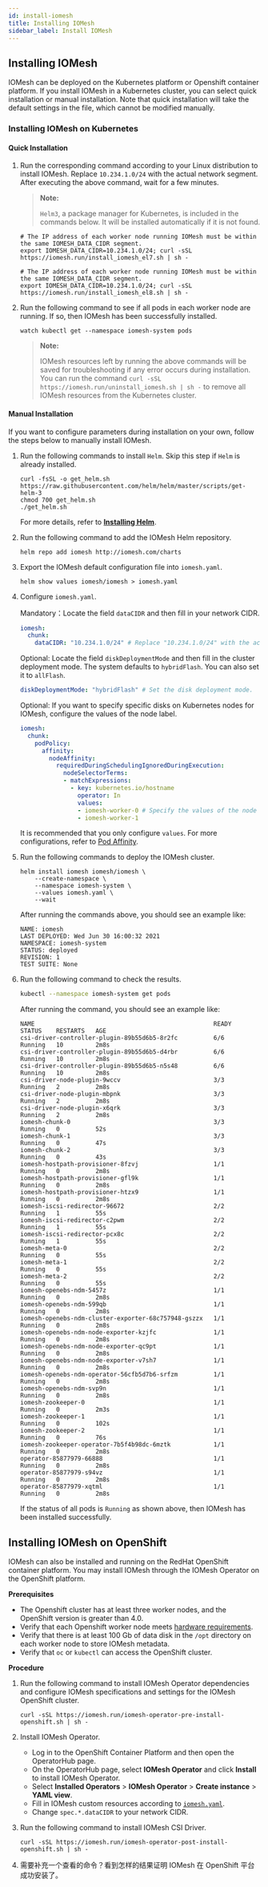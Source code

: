 ```yaml
---
id: install-iomesh
title: Installing IOMesh
sidebar_label: Install IOMesh
---
```


## Installing IOMesh
IOMesh can be deployed on the Kubernetes platform or Openshift container platform. If you install IOMesh in a Kubernetes cluster, you can select quick installation or manual installation. Note that quick installation will take the default settings in the file, which cannot be modified manually. 

### Installing IOMesh on Kubernetes 
#### Quick Installation

1. Run the corresponding command according to your Linux distribution to install IOMesh. Replace `10.234.1.0/24` with the actual network segment. After executing the above command, wait for a few minutes. 

   > **Note:**
   > 
   > `Helm3`, a package manager for Kubernetes, is included in the commands below. It will be installed automatically if it is not found. 

    <!--DOCUSAURUS_CODE_TABS-->

    <!--RHEL7/CentOS7-->

    ```shell
    # The IP address of each worker node running IOMesh must be within the same IOMESH_DATA_CIDR segment. 
    export IOMESH_DATA_CIDR=10.234.1.0/24; curl -sSL https://iomesh.run/install_iomesh_el7.sh | sh -
    ```

    <!--RHEL8/CentOS8/CoreOS-->

    ```shell
    # The IP address of each worker node running IOMesh must be within the same IOMESH_DATA_CIDR segment.
    export IOMESH_DATA_CIDR=10.234.1.0/24; curl -sSL https://iomesh.run/install_iomesh_el8.sh | sh -
    ```
    <!--END_DOCUSAURUS_CODE_TABS-->

2. Run the following command to see if all pods in each worker node are running. If so, then IOMesh has been successfully installed.

   ```shell
   watch kubectl get --namespace iomesh-system pods
   ```

   > **Note:**
   > 
   > IOMesh resources left by running the above commands will be saved for troubleshooting if any error occurs during installation. You can run the command `curl -sSL https://iomesh.run/uninstall_iomesh.sh | sh -` to 
   remove all IOMesh resources from the Kubernetes cluster.

#### Manual Installation

If you want to configure parameters during installation on your own, follow the steps below to manually install IOMesh.

1. Run the following commands to install `Helm`. Skip this step if `Helm` is already installed. 

    ```shell
    curl -fsSL -o get_helm.sh https://raw.githubusercontent.com/helm/helm/master/scripts/get-helm-3
    chmod 700 get_helm.sh
    ./get_helm.sh
    ```
    For more details, refer to **[Installing Helm](https://helm.sh/docs/intro/install/)**.

2. Run the following command to add the IOMesh Helm repository.

   ```shell
   helm repo add iomesh http://iomesh.com/charts
   ```
3. Export the IOMesh default configuration file into `iomesh.yaml`. 

    ```shell
    helm show values iomesh/iomesh > iomesh.yaml
    ```
4. Configure `iomesh.yaml`.

   Mandatory：Locate the field `dataCIDR` and then fill in your network CIDR.

    ```yaml
    iomesh:
      chunk:
        dataCIDR: "10.234.1.0/24" # Replace "10.234.1.0/24" with the actual dataCIDR.
    ```

    Optional: Locate the field `diskDeploymentMode` and then fill in the cluster deployment mode. The system defaults to `hybridFlash`. You can also set it to `allFlash`.

    ```yaml
    diskDeploymentMode: "hybridFlash" # Set the disk deployment mode.
    ```
   
   Optional: If you want to specify specific disks on Kubernetes nodes for IOMesh, configure the values of the node label.
   
   ```yaml
   iomesh:
     chunk:
       podPolicy:
         affinity:
           nodeAffinity:
             requiredDuringSchedulingIgnoredDuringExecution:
               nodeSelectorTerms:
               - matchExpressions:
                 - key: kubernetes.io/hostname 
                   operator: In
                   values:
                   - iomesh-worker-0 # Specify the values of the node label.
                   - iomesh-worker-1
    ```

    It is recommended that you only configure `values`. For more configurations, refer to [Pod Affinity](https://kubernetes.io/docs/concepts/scheduling-eviction/assign-pod-node/#affinity-and-anti-affinity).

5. Run the following commands to deploy the IOMesh cluster.

    ```shell
    helm install iomesh iomesh/iomesh \
        --create-namespace \
        --namespace iomesh-system \
        --values iomesh.yaml \
        --wait
    ```

    After running the commands above, you should see an example like:
    ```output
    NAME: iomesh
    LAST DEPLOYED: Wed Jun 30 16:00:32 2021
    NAMESPACE: iomesh-system
    STATUS: deployed
    REVISION: 1
    TEST SUITE: None
    ```

6.  Run the following command to check the results.

    ```bash
    kubectl --namespace iomesh-system get pods
    ```
    After running the command, you should see an example like:
    ```output
    NAME                                                  READY   STATUS    RESTARTS   AGE
    csi-driver-controller-plugin-89b55d6b5-8r2fc          6/6     Running   10         2m8s
    csi-driver-controller-plugin-89b55d6b5-d4rbr          6/6     Running   10         2m8s
    csi-driver-controller-plugin-89b55d6b5-n5s48          6/6     Running   10         2m8s
    csi-driver-node-plugin-9wccv                          3/3     Running   2          2m8s
    csi-driver-node-plugin-mbpnk                          3/3     Running   2          2m8s
    csi-driver-node-plugin-x6qrk                          3/3     Running   2          2m8s
    iomesh-chunk-0                                        3/3     Running   0          52s
    iomesh-chunk-1                                        3/3     Running   0          47s
    iomesh-chunk-2                                        3/3     Running   0          43s
    iomesh-hostpath-provisioner-8fzvj                     1/1     Running   0          2m8s
    iomesh-hostpath-provisioner-gfl9k                     1/1     Running   0          2m8s
    iomesh-hostpath-provisioner-htzx9                     1/1     Running   0          2m8s
    iomesh-iscsi-redirector-96672                         2/2     Running   1          55s
    iomesh-iscsi-redirector-c2pwm                         2/2     Running   1          55s
    iomesh-iscsi-redirector-pcx8c                         2/2     Running   1          55s
    iomesh-meta-0                                         2/2     Running   0          55s
    iomesh-meta-1                                         2/2     Running   0          55s
    iomesh-meta-2                                         2/2     Running   0          55s
    iomesh-openebs-ndm-5457z                              1/1     Running   0          2m8s
    iomesh-openebs-ndm-599qb                              1/1     Running   0          2m8s
    iomesh-openebs-ndm-cluster-exporter-68c757948-gszzx   1/1     Running   0          2m8s
    iomesh-openebs-ndm-node-exporter-kzjfc                1/1     Running   0          2m8s
    iomesh-openebs-ndm-node-exporter-qc9pt                1/1     Running   0          2m8s
    iomesh-openebs-ndm-node-exporter-v7sh7                1/1     Running   0          2m8s
    iomesh-openebs-ndm-operator-56cfb5d7b6-srfzm          1/1     Running   0          2m8s
    iomesh-openebs-ndm-svp9n                              1/1     Running   0          2m8s
    iomesh-zookeeper-0                                    1/1     Running   0          2m3s
    iomesh-zookeeper-1                                    1/1     Running   0          102s
    iomesh-zookeeper-2                                    1/1     Running   0          76s
    iomesh-zookeeper-operator-7b5f4b98dc-6mztk            1/1     Running   0          2m8s
    operator-85877979-66888                               1/1     Running   0          2m8s
    operator-85877979-s94vz                               1/1     Running   0          2m8s
    operator-85877979-xqtml                               1/1     Running   0          2m8s
    ```
    If the status of all pods is `Running` as shown above, then IOMesh has been installed successfully.

[1]: http://iomesh.com/charts
[2]: http://www.iomesh.com/docs/installation/setup-iomesh-storage#setup-data-network

## Installing IOMesh on OpenShift

IOMesh can also be installed and running on the RedHat OpenShift container platform. You may install IOMesh through the IOMesh Operator on the OpenShift platform. 

**Prerequisites**
- The Openshift cluster has at least three worker nodes, and the OpenShift version is greater than 4.0.
- Verify that each Openshift worker node meets [hardware requirements](#prerequisites.md).
- Verify that there is at least 100 Gb of data disk in the `/opt` directory on each worker node to store IOMesh metadata. 
- Verify that `oc` or `kubectl` can access the OpenShift cluster.  

**Procedure**

1. Run the following command to install IOMesh Operator dependencies and configure IOMesh specifications and settings for the IOMesh OpenShift cluster. 

    ```shell
    curl -sSL https://iomesh.run/iomesh-operator-pre-install-openshift.sh | sh -
    ```
2. Install IOMesh Operator.

   - Log in to the OpenShift Container Platform and then open the OperatorHub page. 
   - On the OperatorHub page, select **IOMesh Operator** and click **Install** to install IOMesh Operator.
   - Select **Installed Operators** > **IOMesh Operator** > **Create instance** > **YAML view**. 
   - Fill in IOMesh custom resources according to [`iomesh.yaml`](https://iomesh.run/iomesh.yaml). 
   - Change `spec.*.dataCIDR` to your network CIDR.

3. Run the following command to install IOMesh CSI Driver.

    ```shell
    curl -sSL https://iomesh.run/iomesh-operator-post-install-openshift.sh | sh -
   ```
4. 需要补充一个查看的命令？看到怎样的结果证明 IOMesh 在 OpenShift 平台成功安装了。
